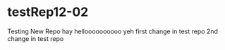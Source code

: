 # testRep12-02
Testing New Repo
hay
helloooooooooo
yeh
first change in test repo
2nd change in test repo

